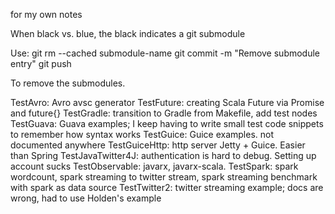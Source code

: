 for my own notes

When black vs. blue, the black indicates a git submodule

Use:
git rm --cached submodule-name
git commit -m "Remove submodule entry"
git push

To remove the submodules. 




TestAvro: Avro avsc generator
TestFuture: creating Scala Future via Promise and future{}
TestGradle: transition to Gradle from Makefile, add test nodes
TestGuava: Guava examples; I keep having to write small test code snippets to remember how syntax works
TestGuice: Guice examples. not documented anywhere
TestGuiceHttp: http server Jetty + Guice. Easier than Spring
TestJavaTwitter4J: authentication is hard to debug. Setting up account sucks
TestObservable: javarx, javarx-scala. 
TestSpark: spark wordcount, spark streaming to twitter stream, spark streaming benchmark with spark as data source
TestTwitter2: twitter streaming example; docs are wrong, had to use Holden's example

